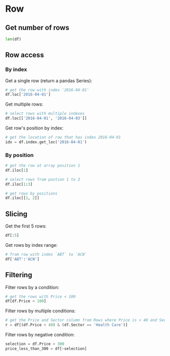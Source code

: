 # Row

## Get number of rows
```py
len(df)
```

## Row access

### By index

Get a single row (return a pandas Series):
```py
# get the row with index '2016-04-01'
df.loc['2016-04-01']
```

Get multiple rows:
```py
# select rows with multiple indexes
df.loc[['2016-04-01', '2016-04-03']]
```

Get row's position by index:
```py
# get the location of row that has index 2016-04-01
idx = df.index.get_loc('2016-04-01')
```

### By position

```py
# get the row at array position 1
df.iloc[1]

# select rows from postion 1 to 3
df.iloc[1:3]

# get rows by positions
df.iloc[[1, 2]]
```


## Slicing

Get the first 5 rows:
```py
df[:5]
```

Get rows by index range:
```py
# from row with index `ABT` to `ACN`
df['ABT':'ACN']
```


## Filtering

Filter rows by a condition:
```py
# get the rows with Price < 100
df[df.Price < 100]
```

Filter rows by multiple conditions:
```py
# get the Price and Sector column from Rows where Price is < 40 and Sector = Health Care
r = df[(df.Price < 40) & (df.Sector == 'Health Care')]
```

Filter rows by negative condition:
```py
selection = df.Price > 300
price_less_than_300 = df[~selection]
```